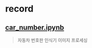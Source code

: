 # record

## [car_number.ipynb](https://github.com/vacker92/record/blob/main/car_number.ipynb)
> 자동차 번호판 인식기 이미지 프로세싱
